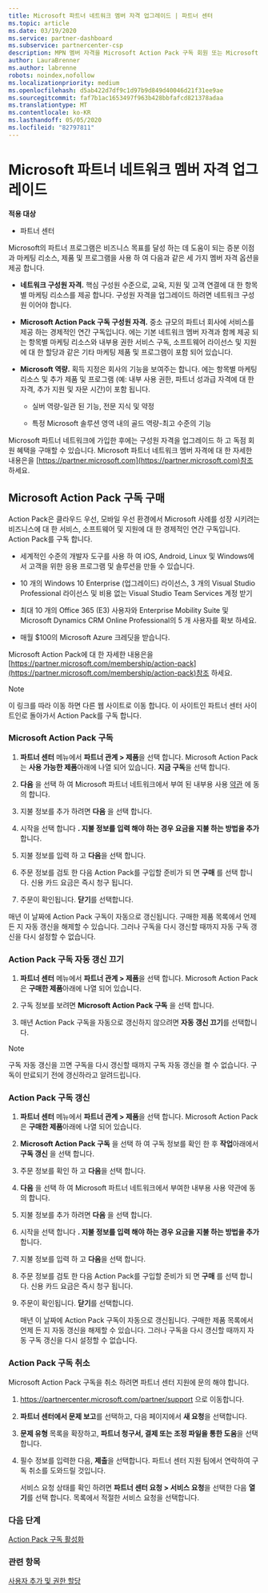 ```yaml
---
title: Microsoft 파트너 네트워크 멤버 자격 업그레이드 | 파트너 센터
ms.topic: article
ms.date: 03/19/2020
ms.service: partner-dashboard
ms.subservice: partnercenter-csp
description: MPN 멤버 자격을 Microsoft Action Pack 구독 회원 또는 Microsoft 역량으로 업그레이드 하 여 독점적 혜택을 받을 수 있습니다.
author: LauraBrenner
ms.author: labrenne
robots: noindex,nofollow
ms.localizationpriority: medium
ms.openlocfilehash: d5ab422d7df9c1d97b9d849d40046d21f31ee9ae
ms.sourcegitcommit: faf7b1ac1653497f963b428bbfafcd821378adaa
ms.translationtype: MT
ms.contentlocale: ko-KR
ms.lasthandoff: 05/05/2020
ms.locfileid: "82797811"
---
```

# <a name="upgrade-your-microsoft-partner-network-membership"></a>Microsoft 파트너 네트워크 멤버 자격 업그레이드

**적용 대상**

-  파트너 센터

Microsoft의 파트너 프로그램은 비즈니스 목표를 달성 하는 데 도움이 되는 증분 이점과 마케팅 리소스, 제품 및 프로그램을 사용 하 여 다음과 같은 세 가지 멤버 자격 옵션을 제공 합니다.

- **네트워크 구성원 자격.** 핵심 구성원 수준으로, 교육, 지원 및 고객 연결에 대 한 항목별 마케팅 리소스를 제공 합니다. 구성원 자격을 업그레이드 하려면 네트워크 구성원 이어야 합니다.

- **Microsoft Action Pack 구독 구성원 자격.** 중소 규모의 파트너 회사에 서비스를 제공 하는 경제적인 연간 구독입니다. 에는 기본 네트워크 멤버 자격과 함께 제공 되는 항목별 마케팅 리소스와 내부용 권한 서비스 구독, 소프트웨어 라이선스 및 지원에 대 한 할당과 같은 기타 마케팅 제품 및 프로그램이 포함 되어 있습니다.

- **Microsoft 역량.** 획득 지정은 회사의 기능을 보여주는 합니다. 에는 항목별 마케팅 리소스 및 추가 제품 및 프로그램 (예: 내부 사용 권한, 파트너 성과급 자격에 대 한 자격, 추가 지원 및 자문 시간)이 포함 됩니다.

  - 실버 역량-일관 된 기능, 전문 지식 및 약정

  - 특정 Microsoft 솔루션 영역 내의 골드 역량-최고 수준의 기능

Microsoft 파트너 네트워크에 가입한 후에는 구성원 자격을 업그레이드 하 고 독점 회원 혜택을 구매할 수 있습니다. Microsoft 파트너 네트워크 멤버 자격에 대 한 자세한 내용은을 [https://partner.microsoft.com](https://partner.microsoft.com)참조 하세요.

## <a name="purchase-a-microsoft-action-pack-subscription"></a>Microsoft Action Pack 구독 구매

Action Pack은 클라우드 우선, 모바일 우선 환경에서 Microsoft 사례를 성장 시키려는 비즈니스에 대 한 서비스, 소프트웨어 및 지원에 대 한 경제적인 연간 구독입니다. Action Pack를 구독 합니다.

- 세계적인 수준의 개발자 도구를 사용 하 여 iOS, Android, Linux 및 Windows에서 고객을 위한 응용 프로그램 및 솔루션을 만들 수 있습니다. 

- 10 개의 Windows 10 Enterprise (업그레이드) 라이선스, 3 개의 Visual Studio Professional 라이선스 및 비용 없는 Visual Studio Team Services 계정 받기 

- 최대 10 개의 Office 365 (E3) 사용자와 Enterprise Mobility Suite 및 Microsoft Dynamics CRM Online Professional의 5 개 사용자를 확보 하세요.

- 매월 $100의 Microsoft Azure 크레딧을 받습니다.

Microsoft Action Pack에 대 한 자세한 내용은을 [https://partner.microsoft.com/membership/action-pack](https://partner.microsoft.com/membership/action-pack)참조 하세요. 

> [!NOTE]  
> 이 링크를 따라 이동 하면 다른 웹 사이트로 이동 합니다. 이 사이트인 파트너 센터 사이트인로 돌아가서 Action Pack를 구독 합니다.


### <a name="subscribe-to-microsoft-action-pack"></a>Microsoft Action Pack 구독

1. **파트너 센터** 메뉴에서 **파트너 관계 > 제품**을 선택 합니다. Microsoft Action Pack는 **사용 가능한 제품**아래에 나열 되어 있습니다. **지금 구독**을 선택 합니다. 

2. **다음** 을 선택 하 여 Microsoft 파트너 네트워크에서 부여 된 내부용 사용 [약관](https://go.microsoft.com/fwlink/?linkid=842232) 에 동의 합니다.  

3. 지불 정보를 추가 하려면 **다음** 을 선택 합니다. 

4. 시작을 선택 합니다 **. 지불 정보를 입력 해야 하는 경우 요금을 지불 하는 방법을 추가** 합니다.

5. 지불 정보를 입력 하 고 **다음**을 선택 합니다.

6. 주문 정보를 검토 한 다음 Action Pack를 구입할 준비가 되 면 **구매** 를 선택 합니다. 신용 카드 요금은 즉시 청구 됩니다.

7. 주문이 확인됩니다. **닫기**를 선택합니다.

매년 이 날짜에 Action Pack 구독이 자동으로 갱신됩니다. 구매한 제품 목록에서 언제 든 지 자동 갱신을 해제할 수 있습니다. 그러나 구독을 다시 갱신할 때까지 자동 구독 갱신을 다시 설정할 수 없습니다. 

### <a name="turn-off-automatic-action-pack-subscription-renewal"></a>Action Pack 구독 자동 갱신 끄기

1. **파트너 센터** 메뉴에서 **파트너 관계 > 제품**을 선택 합니다. Microsoft Action Pack은 **구매한 제품**아래에 나열 되어 있습니다.

2. 구독 정보를 보려면 **Microsoft Action Pack 구독** 을 선택 합니다. 

3. 매년 Action Pack 구독을 자동으로 갱신하지 않으려면 **자동 갱신 끄기**를 선택합니다. 

> [!NOTE]  
> 구독 자동 갱신을 끄면 구독을 다시 갱신할 때까지 구독 자동 갱신을 켤 수 없습니다. 구독이 만료되기 전에 갱신하라고 알려드립니다.


### <a name="renew-your-action-pack-subscription"></a>Action Pack 구독 갱신

1. **파트너 센터** 메뉴에서 **파트너 관계 > 제품**을 선택 합니다. Microsoft Action Pack은 **구매한 제품**아래에 나열 되어 있습니다.

2. **Microsoft Action Pack 구독** 을 선택 하 여 구독 정보를 확인 한 후 **작업**아래에서 **구독 갱신** 을 선택 합니다.  

3. 주문 정보를 확인 하 고 **다음**을 선택 합니다.

4. **다음** 을 선택 하 여 Microsoft 파트너 네트워크에서 부여한 내부용 사용 약관에 동의 합니다.  

5. 지불 정보를 추가 하려면 **다음** 을 선택 합니다. 

6. 시작을 선택 합니다 **. 지불 정보를 입력 해야 하는 경우 요금을 지불 하는 방법을 추가** 합니다. 

7. 지불 정보를 입력 하 고 **다음**을 선택 합니다.

8. 주문 정보를 검토 한 다음 Action Pack를 구입할 준비가 되 면 **구매** 를 선택 합니다. 신용 카드 요금은 즉시 청구 됩니다.

9. 주문이 확인됩니다. **닫기**를 선택합니다.

    매년 이 날짜에 Action Pack 구독이 자동으로 갱신됩니다. 구매한 제품 목록에서 언제 든 지 자동 갱신을 해제할 수 있습니다. 그러나 구독을 다시 갱신할 때까지 자동 구독 갱신을 다시 설정할 수 없습니다. 


### <a name="cancel-your-action-pack-subscription"></a>Action Pack 구독 취소

Microsoft Action Pack 구독을 취소 하려면 파트너 센터 지원에 문의 해야 합니다.

1. https://partnercenter.microsoft.com/partner/support 으로 이동합니다.

2. **파트너 센터에서 문제 보고**를 선택하고, 다음 페이지에서 **새 요청**을 선택합니다.

3. **문제 유형** 목록을 확장하고, **파트너 청구서, 결제 또는 조정 파일을 통한 도움**을 선택합니다. 

4. 필수 정보를 입력한 다음, **제출**을 선택합니다. 파트너 센터 지원 팀에서 연락하여 구독 취소를 도와드릴 것입니다.

    서비스 요청 상태를 확인 하려면 **파트너 센터 요청 > 서비스 요청**을 선택한 다음 **열기**를 선택 합니다. 목록에서 적절한 서비스 요청을 선택합니다.  

 
### <a name="next-steps"></a>다음 단계

[Action Pack 구독 활성화](manage-your-partner-network-benefits.md)


### <a name="related-topics"></a>관련 항목

[사용자 추가 및 권한 할당](create-user-accounts-and-set-permissions.md)